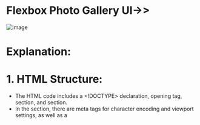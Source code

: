 # Flexbox Photo Gallery UI->>
![image](https://github.com/namishagurunani/flexboxphotogallery/assets/126158413/1f3271a3-ee3f-490e-96e4-701fe1df73fb)
# Explanation:
# 1. HTML Structure:
- The HTML code includes a <!DOCTYPE> declaration, opening <html> tag, <head> section, and <body> section.
- In the <head> section, there are meta tags for character encoding and viewport settings, as well as a <title> tag.
- The <link> tag includes a reference to an external CSS file named "style.css".
- Inside the <body> section, there's a header with the class "header" and a gallery div with the class "gallery".
# 2. CSS Styling:
- The * selector sets the box-sizing property to border-box for all elements, ensuring that padding and borders are included in the element's total width and height calculations.
- The overall page styling includes a sans-serif font family and a background color.
# .header Class:
- .header class styles the header element.
-  It aligns text to the center, transforms text to uppercase, adds padding, sets a background color, text color, and adds a bottom border.
# .gallery Class:
- .gallery class styles the gallery container.
- display: flex; makes the container a flex container, enabling flex properties to control layout.
- flex-direction: row; arranges items in a row (horizontal) direction.
- flex-wrap: wrap; allows items to wrap onto multiple lines when necessary.
- justify-content: center; centers items along the main axis.
- align-items: center; centers items along the cross-axis.
- gap: 16px; adds spacing between gallery images.
- max-width: 1400px; sets a maximum width for the gallery container.
- margin: 0 auto; centers the gallery horizontally using auto margins.
- padding: 20px 10px; adds padding to the top and bottom of the gallery.
# .gallery img Class:
- .gallery img styles the gallery images within the container.
- width: 100%; ensures the images occupy the full width of their container.
- max-width: 350px; limits the maximum width of the images.
- height: 300px; sets a fixed height for the images.
- object-fit: cover; maintains the image's aspect ratio while covering the available space.
- border-radius: 10px; adds rounded corners to the images.
# .gallery::after Pseudo-element:
- .gallery::after uses a pseudo-element to create additional spacing.
- content: ""; inserts an empty content element.
- width: 350px; sets a fixed width, providing extra spacing at the end of the gallery.

# Sumbission Required:
- Github Link:[click here](https://github.com/namishagurunani/flexboxphotogallery)
- Hosted Link:[click here](https://namishagurunani.github.io/flexboxphotogallery/)
- FreeCodeCamp Link:[click here](https://www.freecodecamp.org/learn/2022/responsive-web-design/learn-css-flexbox-by-building-a-photo-gallery/step-21)
- FreeCodeCamp Id:[click here](https://www.freecodecamp.org/namisha_gurunani)
